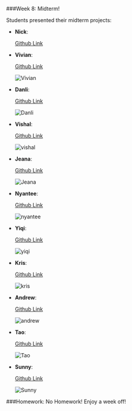 <!--![Code](http://i.giphy.com/gU25raLP4pUu4.gif)
-->

###Week 8: Midterm!

Students presented their midterm projects:

* **Nick**: 
	
	[Github Link](https://github.com/teacow2/fortugnn_AlgoSims2106/tree/master/Midterm)
	
	

* **Vivian**: 

	[Github Link](https://github.com/thevivs/leet107_algosims2016/tree/master/Week07)
	
	![Vivian](images/vivian.png)

* **Danli**: 

	[Github Link](https://github.com/DanliHu/hud092_AlgoSims2016/tree/master/Midterm)
	
	![Danli](images/danli.png)

* **Vishal**: 

	[Github Link](https://github.com/vishaalravikumar/Vishaal_AlgoSims2016/tree/master/w07_Midterm%20Project%20Presentation)

	![vishal](images/vishal.png)

* **Jeana**: 

	[Github Link](https://github.com/jeanachesnik/chesj445_AlgoSims2016/tree/master/Midterm)
	
	![Jeana](images/jeana.png)

* **Nyantee**: 

	[Github Link](https://github.com/nyantee/ashen733__AlgoSims2016/tree/master/Midterm_candy_Explos)

	![nyantee](images/nyantee.png)

* **Yiqi**:

	[Github Link](https://github.com/qishisuicong/suny030_AlgoSims2016/tree/master/w7_Midterm_Version1)
	
	![yiqi](images/yiqi.png)
	
	
* **Kris**: 

	[Github Link](https://github.com/krisliqc/liq529_AlgoSims2016/tree/master/midterm_project)
	
	![kris](images/kris.png)
	
* **Andrew**: 

	[Github Link](https://github.com/thatcotter/cotta074_algosims2016/tree/master/wk07_midterm)
	
	![andrew](images/andrew.png)


* **Tao**: 

	[Github Link](https://github.com/monkbysea/weit896_AlgoSims2016/tree/master/w07_midterm)

	![Tao](images/tao.jpg)


* **Sunny**: 

	[Github Link](https://github.com/sunnythedude/podia270_AlgoSims2016/tree/master/week7_midterms)

	![Sunny](images/sunny.png)

###Homework:
No Homework! Enjoy a week off! 

